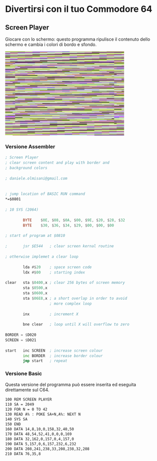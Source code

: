 # Divertirsi con il tuo Commodore 64

## Screen Player

Giocare con lo schermo: questo programma ripulisce il contenuto dello schermo e cambia i colori di bordo e sfondo.

![Screen Player](screen-player.png)

### Versione Assembler

```asm
; Screen Player
; clear screen content and play with border and
; background colors

; daniele.olmisani@gmail.com


; jump location of BASIC RUN command
*=$0801

; 10 SYS (2064)

        BYTE    $0E, $08, $0A, $00, $9E, $20, $28, $32
        BYTE    $30, $36, $34, $29, $00, $00, $00

; start of program at $0810

;       jsr $E544   ; clear screen kernal routine

; otherwise implemet a clear loop

        lda #$20    ; space screen code
        ldx #$00    ; starting index

clear   sta $0400,x ; clear 256 bytes of screen memory
        sta $0500,x 
        sta $0600,x
        sta $06E8,x ; a short overlap in order to avoid
                    ; more complex loop

        inx         ; increment X
  
        bne clear   ; loop until X will overflow to zero

BORDER = $D020
SCREEN = $D021

start   inc SCREEN  ; increase screen colour 
        inc BORDER  ; increase border colour
        jmp start   ; repeat
```

### Versione Basic
Questa versione del programma può essere inserita ed eseguita direttamente sul C64.

```
100 REM SCREEN PLAYER
110 SA = 2049
120 FOR N = 0 TO 42
130 READ A% : POKE SA+N,A%: NEXT N
140 SYS SA
150 END 
160 DATA 14,8,10,0,158,32,40,50
170 DATA 48,54,52,41,0,0,0,169
180 DATA 32,162,0,157,0,4,157,0
190 DATA 5,157,0,6,157,232,6,232
200 DATA 208,241,238,33,208,238,32,208
210 DATA 76,35,8
```
